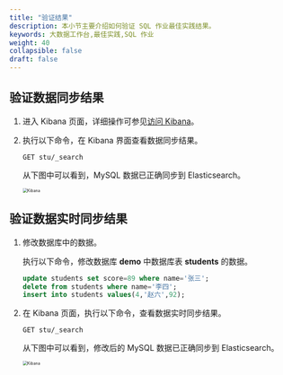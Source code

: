 ```yaml
---
title: "验证结果"
description: 本小节主要介绍如何验证 SQL 作业最佳实践结果。
keywords: 大数据工作台,最佳实践,SQL 作业
weight: 40
collapsible: false
draft: false
---
```


## 验证数据同步结果

1. 进入 Kibana 页面，详细操作可参见[访问 Kibana](/bigdata/elk/quickstart/access_kibana/)。
2. 执行以下命令，在 Kibana 界面查看数据同步结果。
    
    ```
    GET stu/_search
    ```

    从下图中可以看到，MySQL 数据已正确同步到 Elasticsearch。

    <img src="/bigdata/dataomnis/_images/bestpractice_kibana.png" alt="Kibana" style="zoom:50%;" />

## 验证数据实时同步结果

1. 修改数据库中的数据。
   
   执行以下命令，修改数据库 **demo** 中数据库表 **students** 的数据。

    ```sql   
    update students set score=89 where name='张三';
    delete from students where name='李四';
    insert into students values(4,'赵六',92);
    ```

2. 在 Kibana 页面，执行以下命令，查看数据实时同步结果。
    
    ```
    GET stu/_search
    ```

    从下图中可以看到，修改后的 MySQL 数据已正确同步到 Elasticsearch。

    <img src="/bigdata/dataomnis/_images/bestpractice_kibana01.png" alt="Kibana" style="zoom:50%;" />